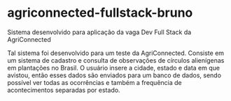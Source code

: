 # agriconnected-fullstack-bruno
Sistema desenvolvido para aplicação da vaga Dev Full Stack da AgriConnected

Tal sistema foi desenvolvido para um teste da AgriConnected. Consiste em um sistema de cadastro e consulta de observações de círculos alienígenas em plantações no Brasil. O usuário insere a cidade, estado e data em que avistou, então esses dados são enviados para um banco de dados, sendo possível ver todas as ocorrências e também a frequência de acontecimentos separadas por estado. 
